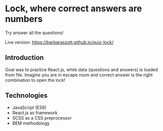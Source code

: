 # Lock, where correct answers are numbers

Try answer all the questions!

Live version: https://barbaraszott.github.io/quiz-lock/

## Introduction

Goal was to practice React.js, while data (questions and answers) is loaded from file. Imagine you are in escape room and correct answer is the right combination to open the lock!

## Technologies

- JavaScript (ES6)
- React.js as framework
- SCSS as a CSS preprocessor
- BEM methodology
